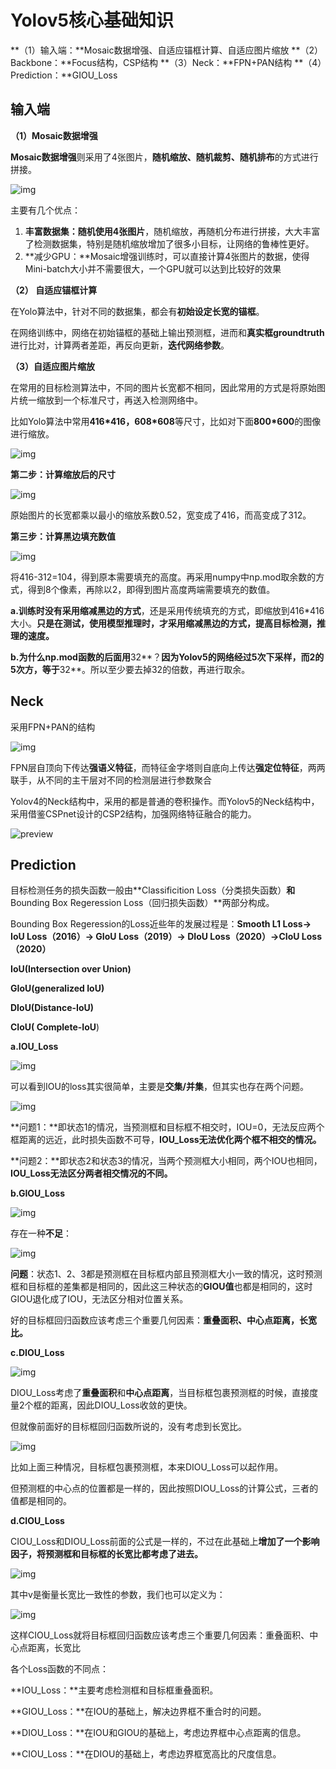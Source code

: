 # Yolov5核心基础知识



**（1）输入端：**Mosaic数据增强、自适应锚框计算、自适应图片缩放
**（2）Backbone：**Focus结构，CSP结构
**（3）Neck：**FPN+PAN结构
**（4）Prediction：**GIOU_Loss

## 输入端

**（1）Mosaic数据增强**

**Mosaic数据增强**则采用了4张图片，**随机缩放、随机裁剪、随机排布**的方式进行拼接。



![img](https://pic4.zhimg.com/80/v2-dddc368bc1c8ec6239d152c609774673_720w.jpg)

主要有几个优点：

1. **丰富数据集：**随机使用**4张图片**，随机缩放，再随机分布进行拼接，大大丰富了检测数据集，特别是随机缩放增加了很多小目标，让网络的鲁棒性更好。
2. **减少GPU：**Mosaic增强训练时，可以直接计算4张图片的数据，使得Mini-batch大小并不需要很大，一个GPU就可以达到比较好的效果

**（2） 自适应锚框计算**

在Yolo算法中，针对不同的数据集，都会有**初始设定长宽的锚框**。

在网络训练中，网络在初始锚框的基础上输出预测框，进而和**真实框groundtruth**进行比对，计算两者差距，再反向更新，**迭代网络参数**。

**（3）自适应图片缩放**

在常用的目标检测算法中，不同的图片长宽都不相同，因此常用的方式是将原始图片统一缩放到一个标准尺寸，再送入检测网络中。

比如Yolo算法中常用**416\*416，608\*608**等尺寸，比如对下面**800\*600**的图像进行缩放。

![img](https://pic1.zhimg.com/80/v2-7cfa86448e0a543d613f2f8e64c63ce4_720w.jpg)

**第二步：计算缩放后的尺寸**

![img](https://pic3.zhimg.com/80/v2-2c9a77f1b484d49ce3beba9c70a2effe_720w.jpg)

原始图片的长宽都乘以最小的缩放系数0.52，宽变成了416，而高变成了312。

**第三步：计算黑边填充数值**

![img](https://pic3.zhimg.com/80/v2-799a7cb6bb7e5994472f0162abc4cf02_720w.jpg)

将416-312=104，得到原本需要填充的高度。再采用numpy中np.mod取余数的方式，得到8个像素，再除以2，即得到图片高度两端需要填充的数值。

**a.训练时没有采用缩减黑边的方式**，还是采用传统填充的方式，即缩放到416*416大小。**只是在测试，使用模型推理时，才采用缩减黑边的方式，提高目标检测，推理的速度。**

**b.为什么np.mod函数的后面用**32**？**因为Yolov5的网络经过5次下采样，而2的5次方，等于**32**。所以至少要去掉32的倍数，再进行取余。

## Neck

采用FPN+PAN的结构

![img](https://pic4.zhimg.com/80/v2-f903f571b62f07ab7c30d72d54e5e0c3_720w.jpg)

FPN层自顶向下传达**强语义特征**，而特征金字塔则自底向上传达**强定位特征**，两两联手，从不同的主干层对不同的检测层进行参数聚合

Yolov4的Neck结构中，采用的都是普通的卷积操作。而Yolov5的Neck结构中，采用借鉴CSPnet设计的CSP2结构，加强网络特征融合的能力。

![preview](https://pic4.zhimg.com/v2-d8d0ff4768a92c9a10adbe08241c0507_r.jpg)

## Prediction

目标检测任务的损失函数一般由**Classificition Loss（分类损失函数）**和**Bounding Box Regeression Loss（回归损失函数）**两部分构成。

Bounding Box Regeression的Loss近些年的发展过程是：**Smooth L1 Loss-> IoU Loss（2016）-> GIoU Loss（2019）-> DIoU Loss（2020）->CIoU Loss（2020）**

**IoU(Intersection over Union)**

**GIoU(generalized IoU)**

**DIoU(Distance-IoU)**

**CIoU( Complete-IoU**)

**a.IOU_Loss**

![img](https://pic3.zhimg.com/80/v2-c812620791de642ccb7edcde9e1bd742_720w.jpg)

可以看到IOU的loss其实很简单，主要是**交集/并集**，但其实也存在两个问题。

![img](https://pic4.zhimg.com/80/v2-e3d9a882dec6bb5847be80899bb98ea3_720w.jpg)

**问题1：**即状态1的情况，当预测框和目标框不相交时，IOU=0，无法反应两个框距离的远近，此时损失函数不可导，**IOU_Loss无法优化两个框不相交的情况。**

**问题2：**即状态2和状态3的情况，当两个预测框大小相同，两个IOU也相同，**IOU_Loss无法区分两者相交情况的不同。**

**b.GIOU_Loss**

![img](https://pic4.zhimg.com/80/v2-443123f1aa540f7dfdc84b233edcdc67_720w.jpg)

存在一种**不足**：

![img](https://pic3.zhimg.com/80/v2-49024c2ded9faafe7639c5207e575ed6_720w.jpg)

**问题**：状态1、2、3都是预测框在目标框内部且预测框大小一致的情况，这时预测框和目标框的差集都是相同的，因此这三种状态的**GIOU值**也都是相同的，这时GIOU退化成了IOU，无法区分相对位置关系。



好的目标框回归函数应该考虑三个重要几何因素：**重叠面积、中心点距离，长宽比。**

**c.DIOU_Loss**

![img](https://pic1.zhimg.com/80/v2-029f094658e87f441bf30c80cb8d07d0_720w.jpg)

DIOU_Loss考虑了**重叠面积**和**中心点距离**，当目标框包裹预测框的时候，直接度量2个框的距离，因此DIOU_Loss收敛的更快。

但就像前面好的目标框回归函数所说的，没有考虑到长宽比。

![img](https://pic4.zhimg.com/80/v2-22bf2e9c8a2fbbbb877e0f1ede69009f_720w.jpg)

比如上面三种情况，目标框包裹预测框，本来DIOU_Loss可以起作用。

但预测框的中心点的位置都是一样的，因此按照DIOU_Loss的计算公式，三者的值都是相同的。

**d.CIOU_Loss**

CIOU_Loss和DIOU_Loss前面的公式是一样的，不过在此基础上**增加了一个影响因子，将预测框和目标框的长宽比都考虑了进去。**

![img](https://pic2.zhimg.com/80/v2-a24dd2e0d0acef20f6ead6a13b5c33d1_720w.jpg)

其中v是衡量长宽比一致性的参数，我们也可以定义为：

![img](https://pic2.zhimg.com/80/v2-5abd8f82d7e30bdf21d2fd5851cb53a1_720w.jpg)

这样CIOU_Loss就将目标框回归函数应该考虑三个重要几何因素：重叠面积、中心点距离，长宽比

各个Loss函数的不同点：

**IOU_Loss：**主要考虑检测框和目标框重叠面积。

**GIOU_Loss：**在IOU的基础上，解决边界框不重合时的问题。

**DIOU_Loss：**在IOU和GIOU的基础上，考虑边界框中心点距离的信息。

**CIOU_Loss：**在DIOU的基础上，考虑边界框宽高比的尺度信息。